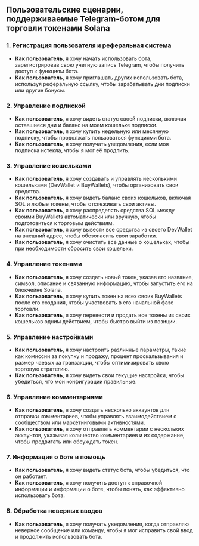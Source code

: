 ## Пользовательские сценарии, поддерживаемые Telegram-ботом для торговли токенами Solana

### 1. **Регистрация пользователя и реферальная система**
- **Как пользователь**, я хочу начать использовать бота, зарегистрировав свою учетную запись Telegram, чтобы получить доступ к функциям бота.
- **Как пользователь**, я хочу приглашать других использовать бота, используя реферальную ссылку, чтобы зарабатывать дни подписки или другие бонусы.

### 2. **Управление подпиской**
- **Как пользователь**, я хочу видеть статус своей подписки, включая оставшиеся дни и баланс на моем кошельке подписки.
- **Как пользователь**, я хочу купить недельную или месячную подписку, чтобы продолжать пользоваться функциями бота.
- **Как пользователь**, я хочу получать уведомления, если моя подписка истекла, чтобы я мог её продлить.

### 3. **Управление кошельками**
- **Как пользователь**, я хочу создавать и управлять несколькими кошельками (DevWallet и BuyWallets), чтобы организовать свои средства.
- **Как пользователь**, я хочу видеть баланс своих кошельков, включая SOL и любые токены, чтобы отслеживать свои активы.
- **Как пользователь**, я хочу распределять средства SOL между своими BuyWallets автоматически или вручную, чтобы подготовиться к торговым действиям.
- **Как пользователь**, я хочу вывести все средства из своего DevWallet на внешний адрес, чтобы обезопасить свои заработки.
- **Как пользователь**, я хочу очистить все данные о кошельках, чтобы при необходимости сбросить свои кошельки.

### 4. **Управление токенами**
- **Как пользователь**, я хочу создать новый токен, указав его название, символ, описание и связанную информацию, чтобы запустить его на блокчейне Solana.
- **Как пользователь**, я хочу купить токен на всех своих BuyWallets после его создания, чтобы участвовать в его начальной фазе торговли.
- **Как пользователь**, я хочу перевести и продать все токены из своих кошельков одним действием, чтобы быстро выйти из позиции.

### 5. **Управление настройками**
- **Как пользователь**, я хочу настроить различные параметры, такие как комиссии за покупку и продажу, процент проскальзывания и размер чаевых за транзакции, чтобы оптимизировать свою торговую стратегию.
- **Как пользователь**, я хочу видеть свои текущие настройки, чтобы убедиться, что мои конфигурации правильные.

### 6. **Управление комментариями**
- **Как пользователь**, я хочу создать несколько аккаунтов для отправки комментариев, чтобы управлять взаимодействием с сообществом или маркетинговыми активностями.
- **Как пользователь**, я хочу отправлять комментарии с нескольких аккаунтов, указывая количество комментариев и их содержание, чтобы продвигать или обсуждать токен.

### 7. **Информация о боте и помощь**
- **Как пользователь**, я хочу видеть статус бота, чтобы убедиться, что он работает.
- **Как пользователь**, я хочу получить доступ к справочной информации и информации о боте, чтобы понять, как эффективно использовать бота.

### 8. **Обработка неверных вводов**
- **Как пользователь**, я хочу получать уведомления, когда отправляю неверное сообщение или команду, чтобы я мог исправить свой ввод и продолжить использовать бота.